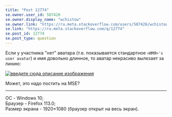 ```yaml
---
title: "Post 12774"
se.owner.user_id: 507426
se.owner.display_name: "wchistow"
se.owner.link: "https://ru.meta.stackoverflow.com/users/507426/wchistow"
se.link: "https://ru.meta.stackoverflow.com/q/12774"
se.post_id: 12774
se.post_type: question
---
```

<p>Если у участника &quot;нет&quot; аватара (т.е. показывается стандартное <code>&lt;ИМЯ&gt;'s user avatar</code>) и имя довольно длинное, то аватар некрасиво вылезает за линию:</p>
<p><a href="https://i.stack.imgur.com/ShqU2.png" rel="nofollow noreferrer"><img src="https://i.stack.imgur.com/ShqU2.png" alt="введите сюда описание изображения" /></a></p>
<p>Может, это надо постить на MSE?</p>
<hr />
<p>ОС - Windows 10;<br />
Браузер - Firefox 113.0;<br />
Размер экрана - 1920×1080 (браузер открыт на весь экран).</p>

